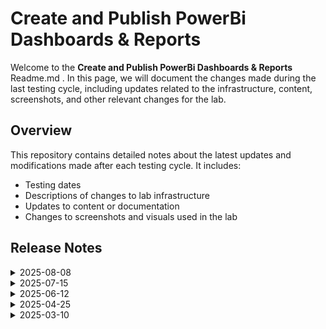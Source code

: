 # Create and Publish PowerBi Dashboards & Reports

Welcome to the  **Create and Publish PowerBi Dashboards & Reports** Readme.md . In this page, we will document the changes made during the last testing cycle, including updates related to the infrastructure, content, screenshots, and other relevant changes for the lab.

## Overview

This repository contains detailed notes about the latest updates and modifications made after each testing cycle. It includes:

- Testing dates
- Descriptions of changes to lab infrastructure
- Updates to content or documentation
- Changes to screenshots and visuals used in the lab

## Release Notes

<details>
<summary>2025-08-08</summary>

## Infrastructure Changes

- Changed OS disk SKU from Standard_LRS to Premium_LRS.

## Content Changes

- Included explicit navigation steps to ensure users reach the correct development environment.

## Screenshot Updates

- Included multiple screenshots to enhance clarity.

## Testing Notes

- **Testing Date**: 2025-08-01
- **Issues Found**: NA
- **Resolved Issues**: NA

</details>

<details>
<summary>2025-07-15</summary>

## Infrastructure Changes

NA

## Content Changes

NA

## Screenshot Updates

NA

## Testing Notes

- **Testing Date**: 2025-07-15
- **Issues Found**: The most recent testing phase was completed without any issues or complications. All systems performed as expected, and there were no errors or failures encountered during the process.
- **Resolved Issues**: NA

</details>

<details>
<summary>2025-06-12</summary>

## Infrastructure Changes

NA

## Content Changes

- **Change**: Updated the Getting started page as there were UI updates and added enhanced pictures. 

## Screenshot Updates

Updated the Getting started page nd create and publish page as there were UI and screenshots updates.

## Testing Notes

- **Testing Date**: 2025-06-12
- **Issues Found**: The most recent testing phase was completed without any issues or complications. All systems performed as expected, and there were no errors or failures encountered during the process.
- **Resolved Issues**: NA

</details>

<details>
<summary>2025-04-25</summary>

## Infrastructure Changes

NA

## Content Changes

- **Change**: * **Change**: Updated the Getting Started page to reflect recent UI changes along with minor content refinements.

- **Testing Date**: 2025-04-25
## Screenshot Updates

Updated the Getting started page as there were UI updates.

## Testing Notes

- **Testing Date**: 2025-04-25
- **Issues Found**: The most recent testing phase was completed without any issues or complications. All systems performed as expected, and there were no errors or failures encountered during the process.
- **Resolved Issues**: NA
</details>

<details>
<summary>2025-03-10</summary>

## Infrastructure Changes

NA

## Content Changes

- **Change**:
    1. Updated lab guide with multiple screenshots as there were UI changes in Power BI reports.
    2. Added few **Notes** for better understanding of the users

## Screenshot Updates

Updated screenshot with new UI changes.

## Testing Notes

- **Testing Date**: 2025-03-10
- **Issues Found**: The most recent testing phase was completed without any issues or complications. All systems performed as expected, and there were no errors or failures encountered during the process.
- **Resolved Issues**: NA
</details>

